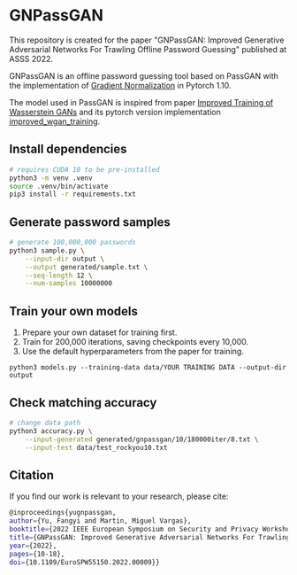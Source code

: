 # GNPassGAN

This repository is created for the paper "GNPassGAN: Improved Generative Adversarial Networks For Trawling Offline Password Guessing"  published at ASSS 2022.

GNPassGAN is an offline password guessing tool based on PassGAN with the implementation of [Gradient Normalization](https://github.com/basiclab/GNGAN-PyTorch) in Pytorch 1.10.

The model used in PassGAN is inspired from paper [Improved Training of Wasserstein GANs](https://arxiv.org/abs/1704.00028) and its pytorch version implementation [improved_wgan_training](https://github.com/caogang/wgan-gp).

## Install dependencies

```bash
# requires CUDA 10 to be pre-installed
python3 -m venv .venv 
source .venv/bin/activate  
pip3 install -r requirements.txt
```
## Generate password samples
```bash
# generate 100,000,000 passwords
python3 sample.py \
	--input-dir output \
	--output generated/sample.txt \
  	--seq-length 12 \
  	--num-samples 10000000
```
## Train your own models

1) Prepare your own dataset for training first.
2) Train for 200,000 iterations, saving checkpoints every 10,000.
3) Use the default hyperparameters from the paper for training.
```
python3 models.py --training-data data/YOUR TRAINING DATA --output-dir output
```

## Check matching accuracy
```bash
# change data path
python3 accuracy.py \
	--input-generated generated/gnpassgan/10/180000iter/8.txt \
	--input-test data/test_rockyou10.txt
```

## Citation
If you find our work is relevant to your research, please cite:
```bash
@inproceedings{yugnpassgan,
author={Yu, Fangyi and Martin, Miguel Vargas},
booktitle={2022 IEEE European Symposium on Security and Privacy Workshops (EuroS&PW)},
title={GNPassGAN: Improved Generative Adversarial Networks For Trawling Offline Password Guessing},
year={2022},
pages={10-18},
doi={10.1109/EuroSPW55150.2022.00009}}
